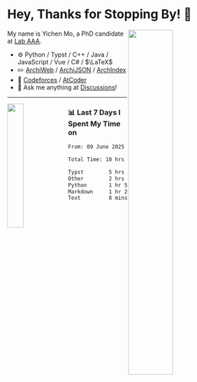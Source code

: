 # Hey, Thanks for Stopping By! 🦭

<picture>
    <source media="(prefers-color-scheme: dark)" srcset="https://github-readme-stats.vercel.app/api?username=amomorning&show_icons=true&theme=noctis_minimus&hide=issues">
    <img align="right" width="45%" src="https://github-readme-stats.vercel.app/api?username=amomorning&show_icons=true&theme=graywhite&hide=issues">
</picture>


My name is Yichen Mo, a PhD candidate at [Lab AAA](https://archialgo.com).

-   :gear: Python / Typst / C++ / Java / JavaScript / Vue / C# / $\LaTeX$ 
-   :pencil2: [ArchiWeb](https://web.archialgo.com) / [ArchiJSON](https://www.food4rhino.com/en/app/archijson) / [ArchIndex](https://index.archialgo.com/) 
-   :abacus: [Codeforces](https://codeforces.com/profile/LaPluma) / [AtCoder](https://atcoder.jp/users/amomorning)
-   :thought_balloon: Ask me anything at [Discussions](https://github.com/amomorning/amomorning/discussions/new)!


---

<picture>
    <source media="(prefers-color-scheme: dark)" srcset="https://github-readme-stats.vercel.app/api/top-langs/?username=amomorning&hide=Mathematica&theme=noctis_minimus">
    <img align="left" width="27%" src="https://github-readme-stats.vercel.app/api/top-langs/?username=amomorning&hide=Mathematica&theme=graywhite">
</picture>

  
### 📊 Last 7 Days I Spent My Time on

<!--START_SECTION:waka-->

```txt
From: 09 June 2025 - To: 16 June 2025

Total Time: 10 hrs 54 mins

Typst        5 hrs 10 mins   ████████████░░░░░░░░░░░░░   47.41 %
Other        2 hrs 8 mins    █████░░░░░░░░░░░░░░░░░░░░   19.61 %
Python       1 hr 56 mins    ████▒░░░░░░░░░░░░░░░░░░░░   17.78 %
Markdown     1 hr 26 mins    ███▒░░░░░░░░░░░░░░░░░░░░░   13.24 %
Text         8 mins          ▒░░░░░░░░░░░░░░░░░░░░░░░░   01.34 %
```

<!--END_SECTION:waka-->　　

